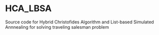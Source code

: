 # HCA_LBSA
Source code for Hybrid Christofides Algorithm and List-based Simulated Annnealing for solving traveling salesman problem
